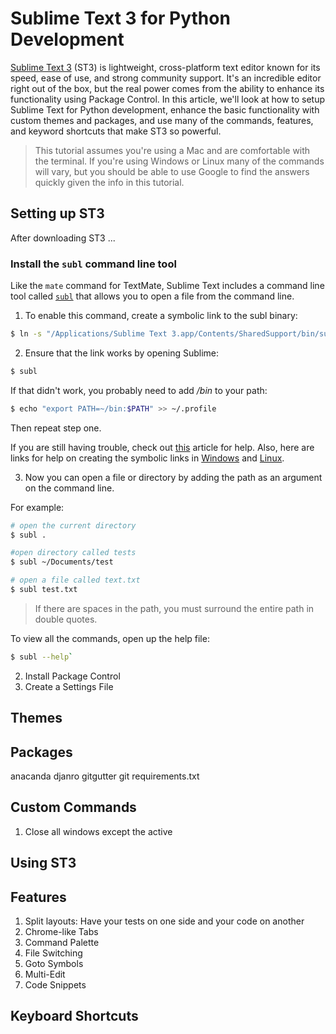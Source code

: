 # Sublime Text 3 for Python Development

[Sublime Text 3](http://www.sublimetext.com/3) (ST3) is lightweight, cross-platform text editor known for its speed, ease of use, and strong community support. It's an incredible editor right out of the box, but the real power comes from the ability to enhance its functionality using Package Control. In this article, we'll look at how to setup Sublime Text for Python development, enhance the basic functionality with custom themes and packages, and use many of the commands, features, and keyword shortcuts that make ST3 so powerful.

> This tutorial assumes you're using a Mac and are comfortable with the terminal. If you're using Windows or Linux many of the commands will vary, but you should be able to use Google to find the answers quickly given the info in this tutorial.

## Setting up ST3

After downloading ST3 ... 

### Install the `subl` command line tool

Like the `mate` command for TextMate, Sublime Text includes a command line tool called [`subl`](http://www.sublimetext.com/docs/3/osx_command_line.html) that allows you to open a file from the command line. 

1. To enable this command, create a symbolic link to the subl binary:

  ```bash
  $ ln -s "/Applications/Sublime Text 3.app/Contents/SharedSupport/bin/subl" ~/bin/subl
  ```

2. Ensure that the link works by opening Sublime:

  ```bash
  $ subl
  ```

  If that didn't work, you probably need to add */bin* to your path:

  ```bash
  $ echo "export PATH=~/bin:$PATH" >> ~/.profile
  ```

  Then repeat step one.

  If you are still having trouble, check out [this](http://stackoverflow.com/questions/16199581/opening-sublime-text-on-command-line-as-subl-on-mac-os?lq=1) article for help. Also, here are links for help on creating the symbolic links in [Windows](http://stackoverflow.com/questions/9440639/sublime-text-from-command-line-win7?rq=1) and [Linux](http://askubuntu.com/questions/273034/lauching-sublime-text-from-command-line).

3. Now you can open a file or directory by adding the path as an argument on the command line. 

  For example:

  ```bash
  # open the current directory
  $ subl .

  #open directory called tests
  $ subl ~/Documents/test

  # open a file called text.txt
  $ subl test.txt
  ```

  > If there are spaces in the path, you must surround the entire path in double quotes.

  To view all the commands, open up the help file: 

  ```bash
  $ subl --help`
  ```

2. Install Package Control
3. Create a Settings File

## Themes

## Packages

anacanda
djanro
gitgutter
git
requirements.txt

## Custom Commands

1. Close all windows except the active

## Using ST3

## Features

1. Split layouts: Have your tests on one side and your code on another
2. Chrome-like Tabs
3. Command Palette
4. File Switching
5. Goto Symbols
6. Multi-Edit
7. Code Snippets

## Keyboard Shortcuts

